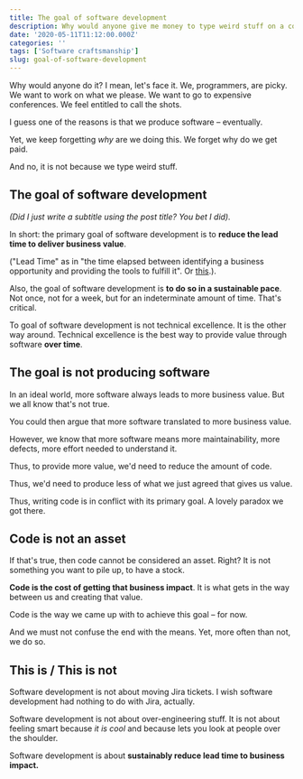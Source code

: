 ```yaml
---
title: The goal of software development
description: Why would anyone give me money to type weird stuff on a computer?
date: '2020-05-11T11:12:00.000Z'
categories: ''
tags: ['Software craftsmanship']
slug: goal-of-software-development
---
```


Why would anyone do it? I mean, let's face it. We, programmers, are picky. We want to work on what we please. We want to go to expensive conferences. We feel entitled to call the shots.

I guess one of the reasons is that we produce software – eventually.

Yet, we keep forgetting *why* are we doing this. We forget why do we get paid.

And no, it is not because we type weird stuff.

## The goal of software development

*(Did I just write a subtitle using the post title? You bet I did).*

In short: the primary goal of software development is to **reduce the lead time to deliver business value**.

("Lead Time" as in "the time elapsed between identifying a business opportunity and providing the tools to fulfill it". Or [this](https://leanandkanban.wordpress.com/2009/04/18/lead-time-vs-cycle-time/).).

Also, the goal of software development is **to do so in a sustainable pace**. Not once, not for a week, but for an indeterminate amount of time. That's critical.

To goal of software development is not technical excellence. It is the other way around. Technical excellence is the best way to provide value through software **over time**.

## The goal is not producing software

In an ideal world, more software always leads to more business value. But we all know that's not true.

You could then argue that more software translated to more business value.

However, we know that more software means more maintainability, more defects, more effort needed to understand it.

Thus, to provide more value, we'd need to reduce the amount of code.

Thus, we'd need to produce less of what we just agreed that gives us value.

Thus, writing code is in conflict with its primary goal. A lovely paradox we got there.

## Code is not an asset

If that's true, then code cannot be considered an asset. Right? It is not something you want to pile up, to have a stock.

**Code is the cost of getting that business impact**. It is what gets in the way between us and creating that value.

Code is the way we came up with to achieve this goal – for now.

And we must not confuse the end with the means. Yet, more often than not, we do so.

## This is / This is not

Software development is not about moving Jira tickets. I wish software development had nothing to do with Jira, actually.

Software development is not about over-engineering stuff. It is not about feeling smart because *it is cool* and because lets you look at people over the shoulder.

Software development is about **sustainably reduce lead time to business impact.**

